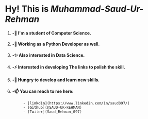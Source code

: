 # Hy! This is _Muhammad-Saud-Ur-Rehman_

1. #### -🔭 I'm a student of Computer Science.
2. #### -🌱 Working as a Python Developer as well.
3. #### -✨ Also interested in Data Science.
4. #### -⚡ Interested in developing The links to polish the skill.
5. #### -👯 Hungry to develop and learn new skills.
6. #### -📫 You can reach to me here: 
            - [linkdin](https://www.linkedin.com/in/saud097/)
            - [Github](@SAUD-UR-REHMAN)
            - [Twiter](Saud_Rehman_097)

